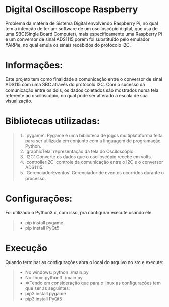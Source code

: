 # Digital Oscilloscope Raspberry
Problema da matéria de Sistema Digital envolvendo Raspberry Pi, no qual tem a intenção de ter um software de um osciloscópio digital, que usa de uma SBC(Single Board Computer), mais especificamente uma Raspberry Pi e um conversor de sinal ADS1115,porém foi substituído pelo emulador YARPie, no qual emula os sinais recebidos do protocolo I2C.

# Informações:

Este projeto tem como finalidade a comunicação entre o conversor de sinal ADS115 com uma SBC através do protocolo I2C. Com o sucesso da comunicação entre os dois, os dados coletados são mostrados numa tela referente ao osciloscópio, no qual pode ser alterado a escala de sua visualização.

# Bibliotecas utilizadas:

>1. 'pygame': Pygame é uma biblioteca de jogos multiplataforma feita para ser utilizada em conjunto com a linguagem de programação Python.
>2. 'graphicTela' representação da tela do Osciloscópio.
>3. 'I2C' Converte os dados que o osciloscópio recebe em volts.
>4. 'controllerI2C' controle da comunicação entre o I2C e o conversor ADS1115.
>5. 'GerenciadorEventos' Gerenciador de eventos ocorridos durante o processo.

# Configurações:

Foi utilizado o Python3.x, com isso, pra configurar execute usando ele.
> - pip install pygame
> - pip install PyQt5

# Execução

Quando terminar as configurações abra o local do arquivo no src e execute:
> - No windows: python .\main.py
> - No linux: python3 ./main.py
> - =>Tendo em consideração que para o linux as configurações tem que ser as seguintes:
> - pip3 install pygame
> - pip3 install PyQt5
